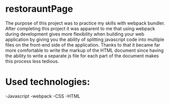 # restorauntPage
  The purpose of this project was to practice my skills with webpack bundler. After completing this project it was apparent to me that using webpack during development gives
more flexibility when building your web application by giving you the ability of splitting javascript code into multiple files on the front-end side of the application. Thanks
to that it became far more comfortable to write the markup of the HTML document since having the ability to write a separate js file for each part of the document makes this 
process less tedious. 
# Used technologies:
-Javascript
-webpack
-CSS
-HTML
